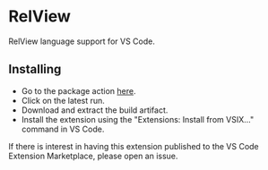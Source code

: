 # RelView
RelView language support for VS Code.

## Installing
- Go to the package action [here](https://github.com/Benjamin-Davies/vscode-relview/actions/workflows/package.yml).
- Click on the latest run.
- Download and extract the build artifact.
- Install the extension using the "Extensions: Install from VSIX..." command in VS Code.

If there is interest in having this extension published to the VS Code Extension Marketplace, please open an issue.
